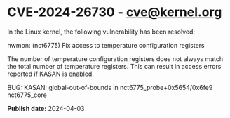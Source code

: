 # CVE-2024-26730 - cve@kernel.org

In the Linux kernel, the following vulnerability has been resolved:

hwmon: (nct6775) Fix access to temperature configuration registers

The number of temperature configuration registers does
not always match the total number of temperature registers.
This can result in access errors reported if KASAN is enabled.

BUG: KASAN: global-out-of-bounds in nct6775_probe+0x5654/0x6fe9 nct6775_core

**Publish date:** 2024-04-03
